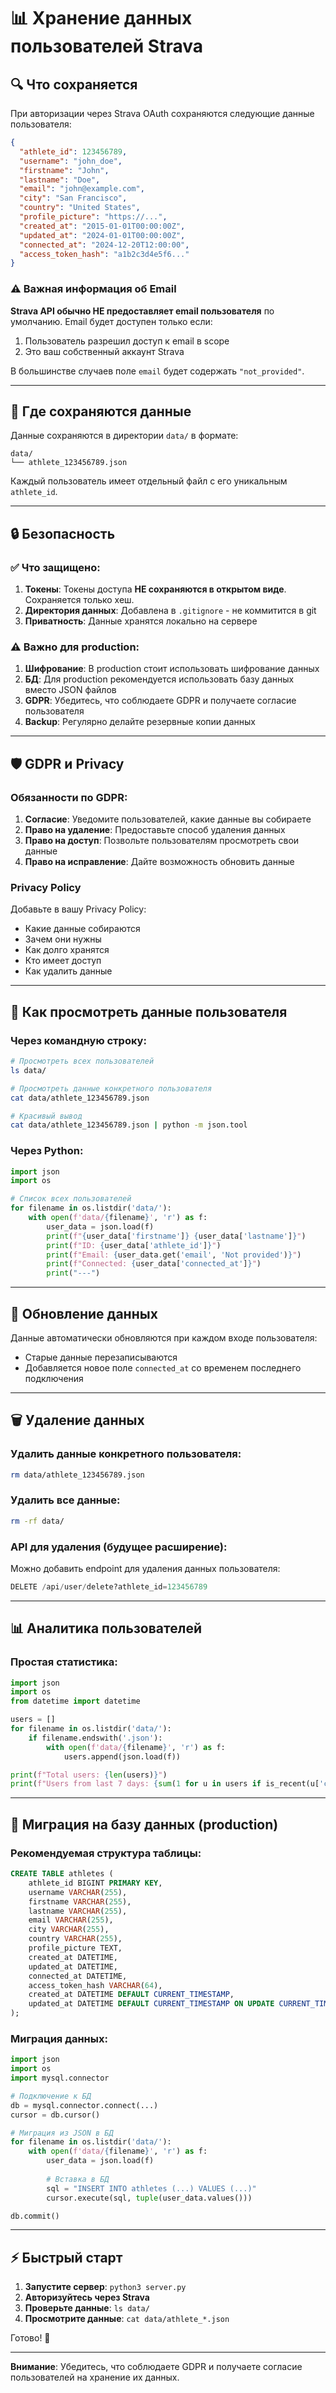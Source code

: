 # 📊 Хранение данных пользователей Strava

## 🔍 Что сохраняется

При авторизации через Strava OAuth сохраняются следующие данные пользователя:

```json
{
  "athlete_id": 123456789,
  "username": "john_doe",
  "firstname": "John",
  "lastname": "Doe",
  "email": "john@example.com",
  "city": "San Francisco",
  "country": "United States",
  "profile_picture": "https://...",
  "created_at": "2015-01-01T00:00:00Z",
  "updated_at": "2024-01-01T00:00:00Z",
  "connected_at": "2024-12-20T12:00:00",
  "access_token_hash": "a1b2c3d4e5f6..."
}
```

### ⚠️ Важная информация об Email

**Strava API обычно НЕ предоставляет email пользователя** по умолчанию. Email будет доступен только если:
1. Пользователь разрешил доступ к email в scope
2. Это ваш собственный аккаунт Strava

В большинстве случаев поле `email` будет содержать `"not_provided"`.

---

## 📁 Где сохраняются данные

Данные сохраняются в директории `data/` в формате:
```
data/
└── athlete_123456789.json
```

Каждый пользователь имеет отдельный файл с его уникальным `athlete_id`.

---

## 🔒 Безопасность

### ✅ Что защищено:

1. **Токены**: Токены доступа **НЕ сохраняются в открытом виде**. Сохраняется только хеш.
2. **Директория данных**: Добавлена в `.gitignore` - не коммитится в git
3. **Приватность**: Данные хранятся локально на сервере

### ⚠️ Важно для production:

1. **Шифрование**: В production стоит использовать шифрование данных
2. **БД**: Для production рекомендуется использовать базу данных вместо JSON файлов
3. **GDPR**: Убедитесь, что соблюдаете GDPR и получаете согласие пользователя
4. **Backup**: Регулярно делайте резервные копии данных

---

## 🛡️ GDPR и Privacy

### Обязанности по GDPR:

1. **Согласие**: Уведомите пользователей, какие данные вы собираете
2. **Право на удаление**: Предоставьте способ удаления данных
3. **Право на доступ**: Позвольте пользователям просмотреть свои данные
4. **Право на исправление**: Дайте возможность обновить данные

### Privacy Policy

Добавьте в вашу Privacy Policy:
- Какие данные собираются
- Зачем они нужны
- Как долго хранятся
- Кто имеет доступ
- Как удалить данные

---

## 📝 Как просмотреть данные пользователя

### Через командную строку:

```bash
# Просмотреть всех пользователей
ls data/

# Просмотреть данные конкретного пользователя
cat data/athlete_123456789.json

# Красивый вывод
cat data/athlete_123456789.json | python -m json.tool
```

### Через Python:

```python
import json
import os

# Список всех пользователей
for filename in os.listdir('data/'):
    with open(f'data/{filename}', 'r') as f:
        user_data = json.load(f)
        print(f"{user_data['firstname']} {user_data['lastname']}")
        print(f"ID: {user_data['athlete_id']}")
        print(f"Email: {user_data.get('email', 'Not provided')}")
        print(f"Connected: {user_data['connected_at']}")
        print("---")
```

---

## 🔄 Обновление данных

Данные автоматически обновляются при каждом входе пользователя:
- Старые данные перезаписываются
- Добавляется новое поле `connected_at` со временем последнего подключения

---

## 🗑️ Удаление данных

### Удалить данные конкретного пользователя:

```bash
rm data/athlete_123456789.json
```

### Удалить все данные:

```bash
rm -rf data/
```

### API для удаления (будущее расширение):

Можно добавить endpoint для удаления данных пользователя:
```python
DELETE /api/user/delete?athlete_id=123456789
```

---

## 📊 Аналитика пользователей

### Простая статистика:

```python
import json
import os
from datetime import datetime

users = []
for filename in os.listdir('data/'):
    if filename.endswith('.json'):
        with open(f'data/{filename}', 'r') as f:
            users.append(json.load(f))

print(f"Total users: {len(users)}")
print(f"Users from last 7 days: {sum(1 for u in users if is_recent(u['connected_at']))}")
```

---

## 🚀 Миграция на базу данных (production)

### Рекомендуемая структура таблицы:

```sql
CREATE TABLE athletes (
    athlete_id BIGINT PRIMARY KEY,
    username VARCHAR(255),
    firstname VARCHAR(255),
    lastname VARCHAR(255),
    email VARCHAR(255),
    city VARCHAR(255),
    country VARCHAR(255),
    profile_picture TEXT,
    created_at DATETIME,
    updated_at DATETIME,
    connected_at DATETIME,
    access_token_hash VARCHAR(64),
    created_at DATETIME DEFAULT CURRENT_TIMESTAMP,
    updated_at DATETIME DEFAULT CURRENT_TIMESTAMP ON UPDATE CURRENT_TIMESTAMP
);
```

### Миграция данных:

```python
import json
import os
import mysql.connector

# Подключение к БД
db = mysql.connector.connect(...)
cursor = db.cursor()

# Миграция из JSON в БД
for filename in os.listdir('data/'):
    with open(f'data/{filename}', 'r') as f:
        user_data = json.load(f)
        
        # Вставка в БД
        sql = "INSERT INTO athletes (...) VALUES (...)"
        cursor.execute(sql, tuple(user_data.values()))

db.commit()
```

---

## ⚡ Быстрый старт

1. **Запустите сервер**: `python3 server.py`
2. **Авторизуйтесь через Strava**
3. **Проверьте данные**: `ls data/`
4. **Просмотрите данные**: `cat data/athlete_*.json`

Готово! 🎉

---

**Внимание**: Убедитесь, что соблюдаете GDPR и получаете согласие пользователей на хранение их данных.

